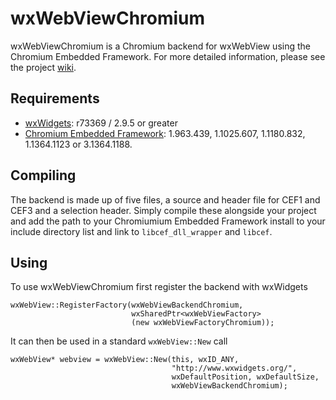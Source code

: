 wxWebViewChromium
=================

wxWebViewChromium is a Chromium backend for wxWebView using the Chromium
Embedded Framework. For more detailed information, please see the project
[wiki][1].

Requirements
------------

* [wxWidgets][2]: r73369 / 2.9.5  or greater
* [Chromium Embedded Framework][3]:  1.963.439, 1.1025.607, 1.1180.832, 
   1.1364.1123 or 3.1364.1188.

Compiling
---------

The backend is made up of five files, a source and header file for CEF1
and CEF3 and a selection header. Simply compile these alongside your
project and add the path to your Chromiumium Embedded Framework
install to your include directory list and link to `libcef_dll_wrapper`
and `libcef`.

Using
-----

To use wxWebViewChromium first register the backend with wxWidgets

    wxWebView::RegisterFactory(wxWebViewBackendChromium, 
                               wxSharedPtr<wxWebViewFactory>
                               (new wxWebViewFactoryChromium));

It can then be used in a standard `wxWebView::New` call

    wxWebView* webview = wxWebView::New(this, wxID_ANY,
                                        "http://www.wxwidgets.org/",
                                        wxDefaultPosition, wxDefaultSize,
                                        wxWebViewBackendChromium);

[1]: https://github.com/steve-lamerton/wxWebViewChromium/wiki
[2]: http://www.wxwidgets.org
[3]: http://code.google.com/p/chromiumembedded/

